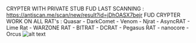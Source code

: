 CRYPTER WITH PRIVATE STUB FUD
LAST SCANNING : https://antiscan.me/scan/new/result?id=jDhOASX7bejr
FUD CRYPTER WORK ON ALL RAT's : 
Quasar - DarkComet - Venom - Njrat - AsyncRAT - Lime Rat - WARZONE RAT - BITRAT - DCRAT - Pegasus RAT - nanocore - Orcus
![alt text](https://i.ibb.co/0M6NCBS/Crypter-Features.png)
